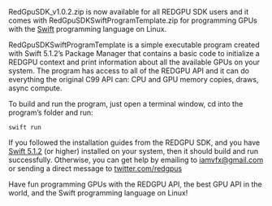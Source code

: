RedGpuSDK_v1.0.2.zip is now available for all REDGPU SDK users and it comes with RedGpuSDKSwiftProgramTemplate.zip for programming GPUs with the [Swift](https://developer.apple.com/swift/) programming language on Linux.

RedGpuSDKSwiftProgramTemplate is a simple executable program created with Swift 5.1.2’s Package Manager that contains a basic code to initialize a REDGPU context and print information about all the available GPUs on your system. The program has access to all of the REDGPU API and it can do everything the original C99 API can: CPU and GPU memory copies, draws, async compute.

To build and run the program, just open a terminal window, cd into the program’s folder and run:

```
swift run
```

If you followed the installation guides from the REDGPU SDK, and you have [Swift 5.1.2](https://swift.org/download/) (or higher) installed on your system, then it should build and run successfully. Otherwise, you can get help by emailing to iamvfx@gmail.com or sending a direct message to [twitter.com/redgpus](https://twitter.com/redgpus)

Have fun programming GPUs with the REDGPU API, the best GPU API in the world, and the Swift programming language on Linux!
